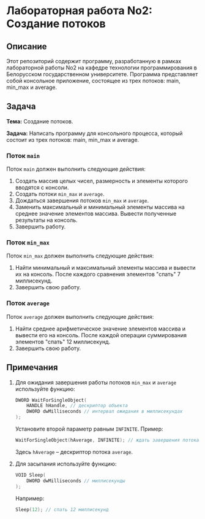 # Лабораторная работа No2: Создание потоков

## Описание

Этот репозиторий содержит программу, разработанную в рамках лабораторной работы No2 на кафедре технологии программирования в Белорусском государственном университете. Программа представляет собой консольное приложение, состоящее из трех потоков: main, min_max и average.

## Задача

**Тема:** Создание потоков.

**Задача:** Написать программу для консольного процесса, который состоит из трех потоков: main, min_max и average.

### Поток `main`

Поток `main` должен выполнить следующие действия:

1. Создать массив целых чисел, размерность и элементы которого вводятся с консоли.
2. Создать потоки `min_max` и `average`.
3. Дождаться завершения потоков `min_max` и `average`.
4. Заменить максимальный и минимальный элементы массива на среднее значение элементов массива. Вывести полученные результаты на консоль.
5. Завершить работу.

### Поток `min_max`

Поток `min_max` должен выполнить следующие действия:

1. Найти минимальный и максимальный элементы массива и вывести их на консоль. После каждого сравнения элементов "спать" 7 миллисекунд.
2. Завершить свою работу.

### Поток `average`

Поток `average` должен выполнить следующие действия:

1. Найти среднее арифметическое значение элементов массива и вывести его на консоль. После каждой операции суммирования элементов "спать" 12 миллисекунд.
2. Завершить свою работу.

## Примечания

1. Для ожидания завершения работы потоков `min_max` и `average` используйте функцию:

    ```cpp
    DWORD WaitForSingleObject(
        HANDLE hHandle, // дескриптор объекта
        DWORD dwMilliseconds // интервал ожидания в миллисекундах
    );
    ```

    Установите второй параметр равным `INFINITE`. Пример:

    ```cpp
    WaitForSingleObject(hAverage, INFINITE); // ждать завершения потока
    ```

    Здесь `hAverage` – дескриптор потока `average`.

2. Для засыпания используйте функцию:

    ```cpp
    VOID Sleep(
        DWORD dwMilliseconds // миллисекунды
    );
    ```

    Например:

    ```cpp
    Sleep(12); // спать 12 миллисекунд
    ```
